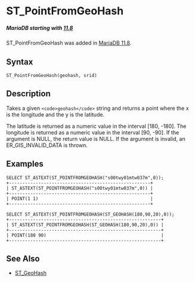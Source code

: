 
# ST_PointFromGeoHash


##### MariaDB starting with [11.8](../../../../../release-notes/mariadb-community-server/what-is-mariadb-118.md)
ST_PointFromGeoHash was added in [MariaDB 11.8](../../../../../release-notes/mariadb-community-server/what-is-mariadb-118.md).


## Syntax


```
ST_PointFromGeoHash(geohash, srid)
```

## Description


Takes a given `<code>geohash</code>` string and returns a point where the x is the longitude and the y is the latitude.


The latitude is returned as a numeric value in the interval [180, -180]. The longitude is returned as a numeric value in the interval [90, -90]. If the argument is NULL, the return value is NULL. If the argument is invalid, an ER_GIS_INVALID_DATA is thrown.


## Examples


```
SELECT ST_ASTEXT(ST_POINTFROMGEOHASH("s00twy01mtw037m",0));
+-----------------------------------------------------+
| ST_ASTEXT(ST_POINTFROMGEOHASH("s00twy01mtw037m",0)) |
+-----------------------------------------------------+
| POINT(1 1)                                          |
+-----------------------------------------------------+

SELECT ST_ASTEXT(ST_POINTFROMGEOHASH(ST_GEOHASH(180,90,20),0));
+---------------------------------------------------------+
| ST_ASTEXT(ST_POINTFROMGEOHASH(ST_GEOHASH(180,90,20),0)) |
+---------------------------------------------------------+
| POINT(180 90)                                           |
+---------------------------------------------------------+
```

## See Also


* [ST_GeoHash](st_geohash.md)

